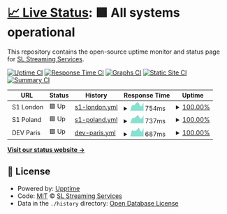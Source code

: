 # [📈 Live Status](https://status.sl-streaming.eu): <!--live status--> **🟩 All systems operational**

This repository contains the open-source uptime monitor and status page for [SL Streaming Services](https://status.sl-streaming.eu).

[![Uptime CI](https://github.com/Sakretsos/status.sl-streaming.eu/workflows/Uptime%20CI/badge.svg)](https://github.com/Sakretsos/status.sl-streaming.eu/actions?query=workflow%3A%22Uptime+CI%22)
[![Response Time CI](https://github.com/Sakretsos/status.sl-streaming.eu/workflows/Response%20Time%20CI/badge.svg)](https://github.com/Sakretsos/status.sl-streaming.eu/actions?query=workflow%3A%22Response+Time+CI%22)
[![Graphs CI](https://github.com/Sakretsos/status.sl-streaming.eu/workflows/Graphs%20CI/badge.svg)](https://github.com/Sakretsos/status.sl-streaming.eu/actions?query=workflow%3A%22Graphs+CI%22)
[![Static Site CI](https://github.com/Sakretsos/status.sl-streaming.eu/workflows/Static%20Site%20CI/badge.svg)](https://github.com/Sakretsos/status.sl-streaming.eu/actions?query=workflow%3A%22Static+Site+CI%22)
[![Summary CI](https://github.com/Sakretsos/status.sl-streaming.eu/workflows/Summary%20CI/badge.svg)](https://github.com/Sakretsos/status.sl-streaming.eu/actions?query=workflow%3A%22Summary+CI%22)

<!--start: status pages-->
<!-- This summary is generated by Upptime (https://github.com/upptime/upptime) -->
<!-- Do not edit this manually, your changes will be overwritten -->
<!-- prettier-ignore -->
| URL | Status | History | Response Time | Uptime |
| --- | ------ | ------- | ------------- | ------ |
| <img alt="" src="https://icons.duckduckgo.com/ip3/null.ico" height="13"> S1 London | 🟩 Up | [s1-london.yml](https://github.com/Sakretsos/status.sl-streaming.eu/commits/HEAD/history/s1-london.yml) | <details><summary><img alt="Response time graph" src="./graphs/s1-london/response-time-week.png" height="20"> 754ms</summary><br><a href="https://status.sl-streaming.eu/history/s1-london"><img alt="Response time 793" src="https://img.shields.io/endpoint?url=https%3A%2F%2Fraw.githubusercontent.com%2FSakretsos%2Fstatus.sl-streaming.eu%2FHEAD%2Fapi%2Fs1-london%2Fresponse-time.json"></a><br><a href="https://status.sl-streaming.eu/history/s1-london"><img alt="24-hour response time 891" src="https://img.shields.io/endpoint?url=https%3A%2F%2Fraw.githubusercontent.com%2FSakretsos%2Fstatus.sl-streaming.eu%2FHEAD%2Fapi%2Fs1-london%2Fresponse-time-day.json"></a><br><a href="https://status.sl-streaming.eu/history/s1-london"><img alt="7-day response time 754" src="https://img.shields.io/endpoint?url=https%3A%2F%2Fraw.githubusercontent.com%2FSakretsos%2Fstatus.sl-streaming.eu%2FHEAD%2Fapi%2Fs1-london%2Fresponse-time-week.json"></a><br><a href="https://status.sl-streaming.eu/history/s1-london"><img alt="30-day response time 815" src="https://img.shields.io/endpoint?url=https%3A%2F%2Fraw.githubusercontent.com%2FSakretsos%2Fstatus.sl-streaming.eu%2FHEAD%2Fapi%2Fs1-london%2Fresponse-time-month.json"></a><br><a href="https://status.sl-streaming.eu/history/s1-london"><img alt="1-year response time 793" src="https://img.shields.io/endpoint?url=https%3A%2F%2Fraw.githubusercontent.com%2FSakretsos%2Fstatus.sl-streaming.eu%2FHEAD%2Fapi%2Fs1-london%2Fresponse-time-year.json"></a></details> | <details><summary><a href="https://status.sl-streaming.eu/history/s1-london">100.00%</a></summary><a href="https://status.sl-streaming.eu/history/s1-london"><img alt="All-time uptime 99.97%" src="https://img.shields.io/endpoint?url=https%3A%2F%2Fraw.githubusercontent.com%2FSakretsos%2Fstatus.sl-streaming.eu%2FHEAD%2Fapi%2Fs1-london%2Fuptime.json"></a><br><a href="https://status.sl-streaming.eu/history/s1-london"><img alt="24-hour uptime 100.00%" src="https://img.shields.io/endpoint?url=https%3A%2F%2Fraw.githubusercontent.com%2FSakretsos%2Fstatus.sl-streaming.eu%2FHEAD%2Fapi%2Fs1-london%2Fuptime-day.json"></a><br><a href="https://status.sl-streaming.eu/history/s1-london"><img alt="7-day uptime 100.00%" src="https://img.shields.io/endpoint?url=https%3A%2F%2Fraw.githubusercontent.com%2FSakretsos%2Fstatus.sl-streaming.eu%2FHEAD%2Fapi%2Fs1-london%2Fuptime-week.json"></a><br><a href="https://status.sl-streaming.eu/history/s1-london"><img alt="30-day uptime 99.96%" src="https://img.shields.io/endpoint?url=https%3A%2F%2Fraw.githubusercontent.com%2FSakretsos%2Fstatus.sl-streaming.eu%2FHEAD%2Fapi%2Fs1-london%2Fuptime-month.json"></a><br><a href="https://status.sl-streaming.eu/history/s1-london"><img alt="1-year uptime 99.97%" src="https://img.shields.io/endpoint?url=https%3A%2F%2Fraw.githubusercontent.com%2FSakretsos%2Fstatus.sl-streaming.eu%2FHEAD%2Fapi%2Fs1-london%2Fuptime-year.json"></a></details>
| <img alt="" src="https://icons.duckduckgo.com/ip3/null.ico" height="13"> S1 Poland | 🟩 Up | [s1-poland.yml](https://github.com/Sakretsos/status.sl-streaming.eu/commits/HEAD/history/s1-poland.yml) | <details><summary><img alt="Response time graph" src="./graphs/s1-poland/response-time-week.png" height="20"> 737ms</summary><br><a href="https://status.sl-streaming.eu/history/s1-poland"><img alt="Response time 760" src="https://img.shields.io/endpoint?url=https%3A%2F%2Fraw.githubusercontent.com%2FSakretsos%2Fstatus.sl-streaming.eu%2FHEAD%2Fapi%2Fs1-poland%2Fresponse-time.json"></a><br><a href="https://status.sl-streaming.eu/history/s1-poland"><img alt="24-hour response time 878" src="https://img.shields.io/endpoint?url=https%3A%2F%2Fraw.githubusercontent.com%2FSakretsos%2Fstatus.sl-streaming.eu%2FHEAD%2Fapi%2Fs1-poland%2Fresponse-time-day.json"></a><br><a href="https://status.sl-streaming.eu/history/s1-poland"><img alt="7-day response time 737" src="https://img.shields.io/endpoint?url=https%3A%2F%2Fraw.githubusercontent.com%2FSakretsos%2Fstatus.sl-streaming.eu%2FHEAD%2Fapi%2Fs1-poland%2Fresponse-time-week.json"></a><br><a href="https://status.sl-streaming.eu/history/s1-poland"><img alt="30-day response time 777" src="https://img.shields.io/endpoint?url=https%3A%2F%2Fraw.githubusercontent.com%2FSakretsos%2Fstatus.sl-streaming.eu%2FHEAD%2Fapi%2Fs1-poland%2Fresponse-time-month.json"></a><br><a href="https://status.sl-streaming.eu/history/s1-poland"><img alt="1-year response time 760" src="https://img.shields.io/endpoint?url=https%3A%2F%2Fraw.githubusercontent.com%2FSakretsos%2Fstatus.sl-streaming.eu%2FHEAD%2Fapi%2Fs1-poland%2Fresponse-time-year.json"></a></details> | <details><summary><a href="https://status.sl-streaming.eu/history/s1-poland">100.00%</a></summary><a href="https://status.sl-streaming.eu/history/s1-poland"><img alt="All-time uptime 100.00%" src="https://img.shields.io/endpoint?url=https%3A%2F%2Fraw.githubusercontent.com%2FSakretsos%2Fstatus.sl-streaming.eu%2FHEAD%2Fapi%2Fs1-poland%2Fuptime.json"></a><br><a href="https://status.sl-streaming.eu/history/s1-poland"><img alt="24-hour uptime 100.00%" src="https://img.shields.io/endpoint?url=https%3A%2F%2Fraw.githubusercontent.com%2FSakretsos%2Fstatus.sl-streaming.eu%2FHEAD%2Fapi%2Fs1-poland%2Fuptime-day.json"></a><br><a href="https://status.sl-streaming.eu/history/s1-poland"><img alt="7-day uptime 100.00%" src="https://img.shields.io/endpoint?url=https%3A%2F%2Fraw.githubusercontent.com%2FSakretsos%2Fstatus.sl-streaming.eu%2FHEAD%2Fapi%2Fs1-poland%2Fuptime-week.json"></a><br><a href="https://status.sl-streaming.eu/history/s1-poland"><img alt="30-day uptime 100.00%" src="https://img.shields.io/endpoint?url=https%3A%2F%2Fraw.githubusercontent.com%2FSakretsos%2Fstatus.sl-streaming.eu%2FHEAD%2Fapi%2Fs1-poland%2Fuptime-month.json"></a><br><a href="https://status.sl-streaming.eu/history/s1-poland"><img alt="1-year uptime 100.00%" src="https://img.shields.io/endpoint?url=https%3A%2F%2Fraw.githubusercontent.com%2FSakretsos%2Fstatus.sl-streaming.eu%2FHEAD%2Fapi%2Fs1-poland%2Fuptime-year.json"></a></details>
| <img alt="" src="https://icons.duckduckgo.com/ip3/null.ico" height="13"> DEV Paris | 🟩 Up | [dev-paris.yml](https://github.com/Sakretsos/status.sl-streaming.eu/commits/HEAD/history/dev-paris.yml) | <details><summary><img alt="Response time graph" src="./graphs/dev-paris/response-time-week.png" height="20"> 687ms</summary><br><a href="https://status.sl-streaming.eu/history/dev-paris"><img alt="Response time 739" src="https://img.shields.io/endpoint?url=https%3A%2F%2Fraw.githubusercontent.com%2FSakretsos%2Fstatus.sl-streaming.eu%2FHEAD%2Fapi%2Fdev-paris%2Fresponse-time.json"></a><br><a href="https://status.sl-streaming.eu/history/dev-paris"><img alt="24-hour response time 799" src="https://img.shields.io/endpoint?url=https%3A%2F%2Fraw.githubusercontent.com%2FSakretsos%2Fstatus.sl-streaming.eu%2FHEAD%2Fapi%2Fdev-paris%2Fresponse-time-day.json"></a><br><a href="https://status.sl-streaming.eu/history/dev-paris"><img alt="7-day response time 687" src="https://img.shields.io/endpoint?url=https%3A%2F%2Fraw.githubusercontent.com%2FSakretsos%2Fstatus.sl-streaming.eu%2FHEAD%2Fapi%2Fdev-paris%2Fresponse-time-week.json"></a><br><a href="https://status.sl-streaming.eu/history/dev-paris"><img alt="30-day response time 739" src="https://img.shields.io/endpoint?url=https%3A%2F%2Fraw.githubusercontent.com%2FSakretsos%2Fstatus.sl-streaming.eu%2FHEAD%2Fapi%2Fdev-paris%2Fresponse-time-month.json"></a><br><a href="https://status.sl-streaming.eu/history/dev-paris"><img alt="1-year response time 739" src="https://img.shields.io/endpoint?url=https%3A%2F%2Fraw.githubusercontent.com%2FSakretsos%2Fstatus.sl-streaming.eu%2FHEAD%2Fapi%2Fdev-paris%2Fresponse-time-year.json"></a></details> | <details><summary><a href="https://status.sl-streaming.eu/history/dev-paris">100.00%</a></summary><a href="https://status.sl-streaming.eu/history/dev-paris"><img alt="All-time uptime 100.00%" src="https://img.shields.io/endpoint?url=https%3A%2F%2Fraw.githubusercontent.com%2FSakretsos%2Fstatus.sl-streaming.eu%2FHEAD%2Fapi%2Fdev-paris%2Fuptime.json"></a><br><a href="https://status.sl-streaming.eu/history/dev-paris"><img alt="24-hour uptime 100.00%" src="https://img.shields.io/endpoint?url=https%3A%2F%2Fraw.githubusercontent.com%2FSakretsos%2Fstatus.sl-streaming.eu%2FHEAD%2Fapi%2Fdev-paris%2Fuptime-day.json"></a><br><a href="https://status.sl-streaming.eu/history/dev-paris"><img alt="7-day uptime 100.00%" src="https://img.shields.io/endpoint?url=https%3A%2F%2Fraw.githubusercontent.com%2FSakretsos%2Fstatus.sl-streaming.eu%2FHEAD%2Fapi%2Fdev-paris%2Fuptime-week.json"></a><br><a href="https://status.sl-streaming.eu/history/dev-paris"><img alt="30-day uptime 100.00%" src="https://img.shields.io/endpoint?url=https%3A%2F%2Fraw.githubusercontent.com%2FSakretsos%2Fstatus.sl-streaming.eu%2FHEAD%2Fapi%2Fdev-paris%2Fuptime-month.json"></a><br><a href="https://status.sl-streaming.eu/history/dev-paris"><img alt="1-year uptime 100.00%" src="https://img.shields.io/endpoint?url=https%3A%2F%2Fraw.githubusercontent.com%2FSakretsos%2Fstatus.sl-streaming.eu%2FHEAD%2Fapi%2Fdev-paris%2Fuptime-year.json"></a></details>

<!--end: status pages-->

[**Visit our status website →**](https://status.sl-streaming.eu)

## 📄 License

- Powered by: [Upptime](https://github.com/upptime/upptime)
- Code: [MIT](./LICENSE) © [SL Streaming Services](https://status.sl-streaming.eu)
- Data in the `./history` directory: [Open Database License](https://opendatacommons.org/licenses/odbl/1-0/)
